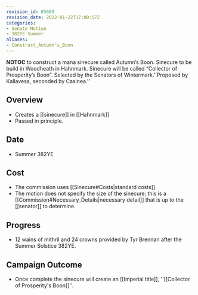 ```yaml
---
revision_id: 85689
revision_date: 2022-01-22T17:00:57Z
categories:
- Senate Motion
- 382YE Summer
aliases:
- Construct_Autumn's_Boon
---
```



__NOTOC__
to construct a mana sinecure called Autumn’s Boon. Sinecure to be build in Woodheath in Hahnmark. Sinecure will be called “Collector of Prosperity’s Boon”. Selected by the Senators of Wintermark.''Proposed by Kallavesa, seconded by Casinea.''
## Overview
* Creates a [[sinecure]] in [[Hahnmark]]
* Passed in principle.

## Date
* Summer 382YE
## Cost
* The commission uses [[Sinecure#Costs|standard costs]].
* The motion does not specify the size of the sinecure; this is a [[Commission#Necessary_Details|necessary detail]] that is up to the [[senator]] to determine.
## Progress
* 12 wains of mithril and 24 crowns provided by Tyr Brennan after the Summer Solstice 382YE.

## Campaign Outcome
* Once complete the sinecure will create an [[Imperial title]], ''[[Collector of Prosperity's Boon]]''.